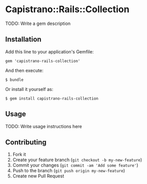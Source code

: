 # Capistrano::Rails::Collection

TODO: Write a gem description

## Installation

Add this line to your application's Gemfile:

    gem 'capistrano-rails-collection'

And then execute:

    $ bundle

Or install it yourself as:

    $ gem install capistrano-rails-collection

## Usage

TODO: Write usage instructions here

## Contributing

1. Fork it
2. Create your feature branch (`git checkout -b my-new-feature`)
3. Commit your changes (`git commit -am 'Add some feature'`)
4. Push to the branch (`git push origin my-new-feature`)
5. Create new Pull Request

